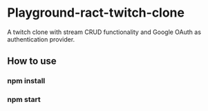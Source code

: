 # Playground-ract-twitch-clone

A twitch clone with stream CRUD functionality and Google OAuth as authentication provider.

## How to use

### npm install

### npm start
